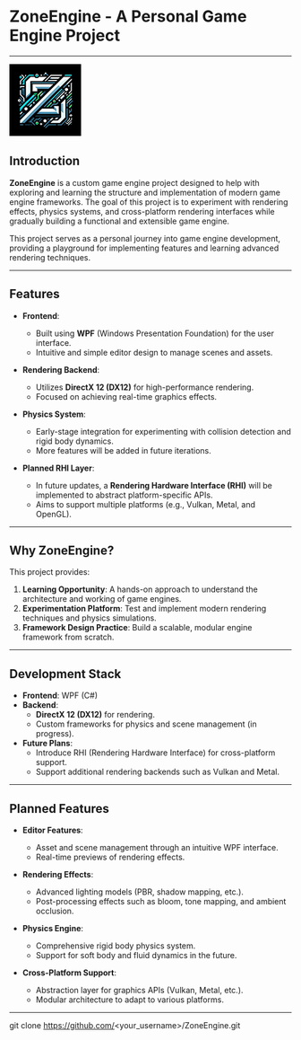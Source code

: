 # ZoneEngine - A Personal Game Engine Project

---
![ZoneEngine](ZoneEditor/Resource/ZoneIcon.png)
## Introduction

**ZoneEngine** is a custom game engine project designed to help with exploring and learning the structure and implementation of modern game engine frameworks. The goal of this project is to experiment with rendering effects, physics systems, and cross-platform rendering interfaces while gradually building a functional and extensible game engine.

This project serves as a personal journey into game engine development, providing a playground for implementing features and learning advanced rendering techniques.

---

## Features

- **Frontend**: 
  - Built using **WPF** (Windows Presentation Foundation) for the user interface.
  - Intuitive and simple editor design to manage scenes and assets.

- **Rendering Backend**:
  - Utilizes **DirectX 12 (DX12)** for high-performance rendering.
  - Focused on achieving real-time graphics effects.

- **Physics System**:
  - Early-stage integration for experimenting with collision detection and rigid body dynamics.
  - More features will be added in future iterations.

- **Planned RHI Layer**:
  - In future updates, a **Rendering Hardware Interface (RHI)** will be implemented to abstract platform-specific APIs.
  - Aims to support multiple platforms (e.g., Vulkan, Metal, and OpenGL).

---

## Why ZoneEngine?

This project provides:
1. **Learning Opportunity**: A hands-on approach to understand the architecture and working of game engines.
2. **Experimentation Platform**: Test and implement modern rendering techniques and physics simulations.
3. **Framework Design Practice**: Build a scalable, modular engine framework from scratch.

---

## Development Stack

- **Frontend**: WPF (C#)
- **Backend**: 
  - **DirectX 12 (DX12)** for rendering.
  - Custom frameworks for physics and scene management (in progress).
- **Future Plans**: 
  - Introduce RHI (Rendering Hardware Interface) for cross-platform support.
  - Support additional rendering backends such as Vulkan and Metal.

---

## Planned Features

- **Editor Features**:
  - Asset and scene management through an intuitive WPF interface.
  - Real-time previews of rendering effects.

- **Rendering Effects**:
  - Advanced lighting models (PBR, shadow mapping, etc.).
  - Post-processing effects such as bloom, tone mapping, and ambient occlusion.

- **Physics Engine**:
  - Comprehensive rigid body physics system.
  - Support for soft body and fluid dynamics in the future.

- **Cross-Platform Support**:
  - Abstraction layer for graphics APIs (Vulkan, Metal, etc.).
  - Modular architecture to adapt to various platforms.

---

   git clone https://github.com/<your_username>/ZoneEngine.git
